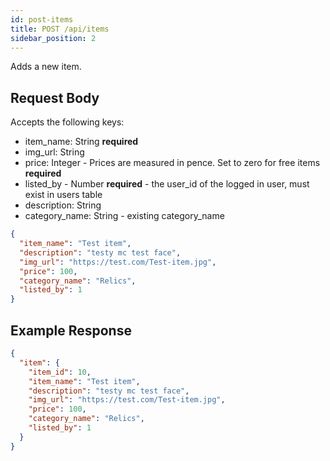 ```yaml
---
id: post-items
title: POST /api/items
sidebar_position: 2
---
```


Adds a new item.

## Request Body

Accepts the following keys:

- item_name: String **required**
- img_url: String
- price: Integer - Prices are measured in pence. Set to zero for free items **required**
- listed_by - Number **required** - the user_id of the logged in user, must exist in users table
- description: String
- category_name: String - existing category_name


```json
{
  "item_name": "Test item",
  "description": "testy mc test face",
  "img_url": "https://test.com/Test-item.jpg",
  "price": 100,
  "category_name": "Relics",
  "listed_by": 1
}
```

## Example Response

```json
{
  "item": {
    "item_id": 10,
    "item_name": "Test item",
    "description": "testy mc test face",
    "img_url": "https://test.com/Test-item.jpg",
    "price": 100,
    "category_name": "Relics",
    "listed_by": 1
  }
}
```
